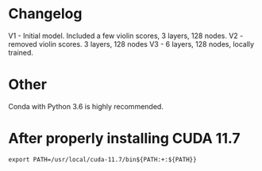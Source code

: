 # Changelog
V1 - Initial model. Included a few violin scores, 3 layers, 128 nodes.
V2 - removed violin scores. 3 layers, 128 nodes
V3 - 6 layers, 128 nodes, locally trained.

# Other
Conda with Python 3.6 is highly recommended.

# After properly installing CUDA 11.7
`export PATH=/usr/local/cuda-11.7/bin${PATH:+:${PATH}}`